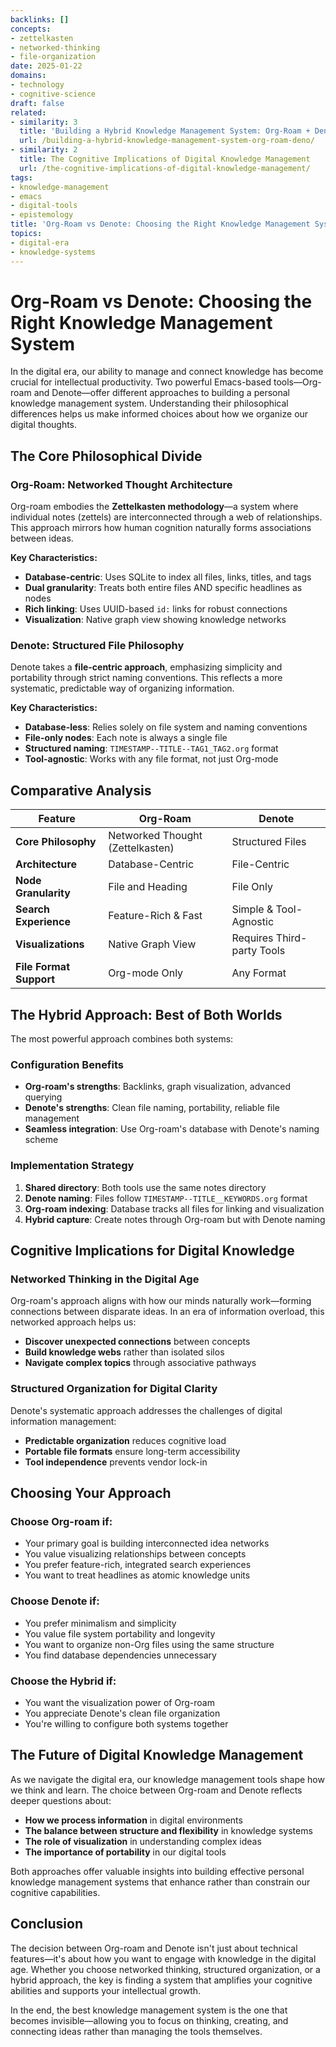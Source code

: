 ```yaml
---
backlinks: []
concepts:
- zettelkasten
- networked-thinking
- file-organization
date: 2025-01-22
domains:
- technology
- cognitive-science
draft: false
related:
- similarity: 3
  title: 'Building a Hybrid Knowledge Management System: Org-Roam + Denote'
  url: /building-a-hybrid-knowledge-management-system-org-roam-deno/
- similarity: 2
  title: The Cognitive Implications of Digital Knowledge Management
  url: /the-cognitive-implications-of-digital-knowledge-management/
tags:
- knowledge-management
- emacs
- digital-tools
- epistemology
title: 'Org-Roam vs Denote: Choosing the Right Knowledge Management System'
topics:
- digital-era
- knowledge-systems
---
```


# Org-Roam vs Denote: Choosing the Right Knowledge Management System

In the digital era, our ability to manage and connect knowledge has become crucial for intellectual productivity. Two powerful Emacs-based tools—Org-roam and Denote—offer different approaches to building a personal knowledge management system. Understanding their philosophical differences helps us make informed choices about how we organize our digital thoughts.

## The Core Philosophical Divide

### Org-Roam: Networked Thought Architecture

Org-roam embodies the **Zettelkasten methodology**—a system where individual notes (zettels) are interconnected through a web of relationships. This approach mirrors how human cognition naturally forms associations between ideas.

**Key Characteristics:**
- **Database-centric**: Uses SQLite to index all files, links, titles, and tags
- **Dual granularity**: Treats both entire files AND specific headlines as nodes
- **Rich linking**: Uses UUID-based `id:` links for robust connections
- **Visualization**: Native graph view showing knowledge networks

### Denote: Structured File Philosophy

Denote takes a **file-centric approach**, emphasizing simplicity and portability through strict naming conventions. This reflects a more systematic, predictable way of organizing information.

**Key Characteristics:**
- **Database-less**: Relies solely on file system and naming conventions
- **File-only nodes**: Each note is always a single file
- **Structured naming**: `TIMESTAMP--TITLE--TAG1_TAG2.org` format
- **Tool-agnostic**: Works with any file format, not just Org-mode

## Comparative Analysis

| Feature | Org-Roam | Denote |
|---------|----------|---------|
| **Core Philosophy** | Networked Thought (Zettelkasten) | Structured Files |
| **Architecture** | Database-Centric | File-Centric |
| **Node Granularity** | File and Heading | File Only |
| **Search Experience** | Feature-Rich & Fast | Simple & Tool-Agnostic |
| **Visualizations** | Native Graph View | Requires Third-party Tools |
| **File Format Support** | Org-mode Only | Any Format |

## The Hybrid Approach: Best of Both Worlds

The most powerful approach combines both systems:

### Configuration Benefits
- **Org-roam's strengths**: Backlinks, graph visualization, advanced querying
- **Denote's strengths**: Clean file naming, portability, reliable file management
- **Seamless integration**: Use Org-roam's database with Denote's naming scheme

### Implementation Strategy
1. **Shared directory**: Both tools use the same notes directory
2. **Denote naming**: Files follow `TIMESTAMP--TITLE__KEYWORDS.org` format
3. **Org-roam indexing**: Database tracks all files for linking and visualization
4. **Hybrid capture**: Create notes through Org-roam but with Denote naming

## Cognitive Implications for Digital Knowledge

### Networked Thinking in the Digital Age

Org-roam's approach aligns with how our minds naturally work—forming connections between disparate ideas. In an era of information overload, this networked approach helps us:

- **Discover unexpected connections** between concepts
- **Build knowledge webs** rather than isolated silos
- **Navigate complex topics** through associative pathways

### Structured Organization for Digital Clarity

Denote's systematic approach addresses the challenges of digital information management:

- **Predictable organization** reduces cognitive load
- **Portable file formats** ensure long-term accessibility
- **Tool independence** prevents vendor lock-in

## Choosing Your Approach

### Choose Org-roam if:
- Your primary goal is building interconnected idea networks
- You value visualizing relationships between concepts
- You prefer feature-rich, integrated search experiences
- You want to treat headlines as atomic knowledge units

### Choose Denote if:
- You prefer minimalism and simplicity
- You value file system portability and longevity
- You want to organize non-Org files using the same structure
- You find database dependencies unnecessary

### Choose the Hybrid if:
- You want the visualization power of Org-roam
- You appreciate Denote's clean file organization
- You're willing to configure both systems together

## The Future of Digital Knowledge Management

As we navigate the digital era, our knowledge management tools shape how we think and learn. The choice between Org-roam and Denote reflects deeper questions about:

- **How we process information** in digital environments
- **The balance between structure and flexibility** in knowledge systems
- **The role of visualization** in understanding complex ideas
- **The importance of portability** in our digital tools

Both approaches offer valuable insights into building effective personal knowledge management systems that enhance rather than constrain our cognitive capabilities.

## Conclusion

The decision between Org-roam and Denote isn't just about technical features—it's about how you want to engage with knowledge in the digital age. Whether you choose networked thinking, structured organization, or a hybrid approach, the key is finding a system that amplifies your cognitive abilities and supports your intellectual growth.

In the end, the best knowledge management system is the one that becomes invisible—allowing you to focus on thinking, creating, and connecting ideas rather than managing the tools themselves.